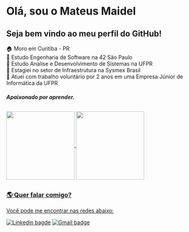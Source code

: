 # Olá, sou o Mateus Maidel
## Seja bem vindo ao meu perfil do GitHub!

:house: Moro em Curitiba - PR  
:school: Estudo Engenharia de Software na 42 São Paulo  
:school: Estudo Analise e Desenvolvimento de Sistemas na UFPR  
:office: Estagiei no setor de Infraestrutura na Sysmex Brasil  
:raising_hand: Atuei com trabalho voluntário por 2 anos em uma Empresa Júnior de Informática da UFPR

##### Apaixonado por aprender.  

##

<div>   
  <a href="https://github.com/maidell">
  <img align="center" height="180em" src="https://github-readme-stats.vercel.app/api?username=maidell&show_icons=true&theme=github_dark&border_radius=10%"/>
    <img align="center" height="180em" src="https://github-readme-stats.vercel.app/api/top-langs/?username=maidell&count_private=true&layout=compact&langs_count=9&theme=github_dark&border_radius=10%&count_private=true"/>
  
</div>

##

###  :earth_americas:	Quer falar comigo? 

Você pode me encontrar nas redes abaixo:  

[![Linkedin bagde](https://img.shields.io/badge/LinkedIn-0077B5?style=for-the-badge&logo=linkedin&logoColor=white&link=https://br.linkedin.com/in/mateus-maidel?original_referer=https%3A%2F%2Fwww.google.com%2F)](https://br.linkedin.com/in/mateus-maidel?original_referer=https%3A%2F%2Fwww.google.com%2F)
[![Gmail badge](https://img.shields.io/badge/-Mateus_Maidel-c14438?style=for-the-badge&logo=Gmail&logoColor=white&link=mailto:licenca_cuboides.0q@icloud.com)](mailto:licenca_cuboides.0q@icloud.com)

 
